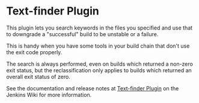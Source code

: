 Text-finder Plugin
==================
This plugin lets you search keywords in the files you specified and use that to downgrade a "successful" build to be unstable or a failure.

This is handy when you have some tools in your build chain that don't use the exit code properly.

The search is always performed, even on builds which returned a non-zero exit status, but the reclassification only applies to builds which returned an overall exit status of zero.


See the documentation and release notes at [Text-finder Plugin](https://wiki.jenkins-ci.org/display/JENKINS/Text-finder+Plugin) on the Jenkins Wiki for more information.




